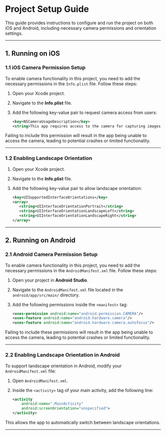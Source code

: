 # Project Setup Guide

This guide provides instructions to configure and run the project on both iOS and Android, including necessary camera permissions and orientation settings.

---

## 1. Running on iOS

### 1.1 iOS Camera Permission Setup

To enable camera functionality in this project, you need to add the necessary permissions in the `Info.plist` file. Follow these steps:

1. Open your Xcode project.
2. Navigate to the **Info.plist** file.
3. Add the following key-value pair to request camera access from users:

   ```xml
   <key>NSCameraUsageDescription</key>
   <string>This app requires access to the camera for capturing images and videos.</string>
   ```

Failing to include this permission will result in the app being unable to access the camera, leading to potential crashes or limited functionality.

---

### 1.2 Enabling Landscape Orientation

1. Open your Xcode project.
2. Navigate to the **Info.plist** file.
3. Add the following key-value pair to allow landscape orientation:

   ```xml
   <key>UISupportedInterfaceOrientations</key>
   <array>
      <string>UIInterfaceOrientationPortrait</string>
      <string>UIInterfaceOrientationLandscapeLeft</string>
      <string>UIInterfaceOrientationLandscapeRight</string>
   </array>
   ```

---

## 2. Running on Android

### 2.1 Android Camera Permission Setup

To enable camera functionality in this project, you need to add the necessary permissions in the `AndroidManifest.xml` file. Follow these steps:

1. Open your project in **Android Studio**.
2. Navigate to the `AndroidManifest.xml` file located in the `android/app/src/main/` directory.
3. Add the following permissions inside the `<manifest>` tag:

   ```xml
   <uses-permission android:name="android.permission.CAMERA"/>
   <uses-feature android:name="android.hardware.camera"/>
   <uses-feature android:name="android.hardware.camera.autofocus"/>
   ```

Failing to include these permissions will result in the app being unable to access the camera, leading to potential crashes or limited functionality.

---

### 2.2 Enabling Landscape Orientation in Android

To support landscape orientation in Android, modify your `AndroidManifest.xml` file:

1. Open `AndroidManifest.xml`.
2. Inside the `<activity>` tag of your main activity, add the following line:

   ```xml
   <activity
       android:name=".MainActivity"
       android:screenOrientation="unspecified">
   </activity>
   ```

This allows the app to automatically switch between landscape orientations.

---
